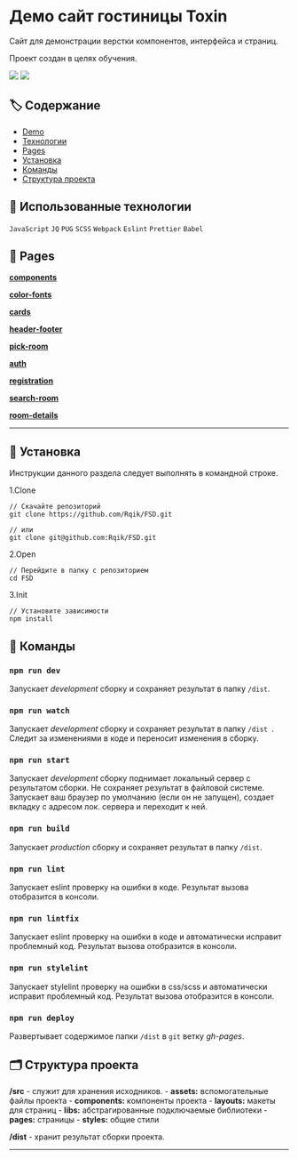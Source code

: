 # Демо сайт гостиницы Toxin

Сайт для демонстрации верстки компонентов, интерфейса и страниц.

Проект создан в целях обучения.

<a href="https://www.npmjs.com/"><img src="https://img.shields.io/badge/npm-v7.13.0-blue"></a>
<a href="https://nodejs.org/en/"><img src="https://img.shields.io/badge/node->=15.10.0-ff0062"></a>

## 🏷️ Содержание

- [Demo](https://rqik.github.io/FSD)
- [Технологии](#technology)
- [Pages](#pages)
- [Установка](#installation)
- [Команды](#commands)
- [Структура проекта](#structure)

## <a name="technology"></a> 🤖 Использованные технологии

`JavaScript`
`JQ`
`PUG`
`SCSS`
`Webpack`
`Eslint`
`Prettier`
`Babel`

## <a name="pages"></a> 📝 Pages

[**components**](https://rqik.github.io/FSD/components-page.html) </br>

[**color-fonts**](https://rqik.github.io/FSD/color-fonts.html)

[**cards**](https://rqik.github.io/FSD/cards.html)

[**header-footer**](https://rqik.github.io/FSD/header-footer.html)

[**pick-room**](https://rqik.github.io/FSD/pick-room.html)

[**auth**](https://rqik.github.io/FSD/auth.html)

[**registration**](https://rqik.github.io/FSD/registration.html)

[**search-room**](https://rqik.github.io/FSD/search-room.html)

[**room-details**](https://rqik.github.io/FSD/room-details.html)

---

## <a name="installation"></a> 💾 Установка

Инcтрукции данного раздела следует выполнять в командной строке.

1.Clone

```console
// Скачайте репозиторий
git clone https://github.com/Rqik/FSD.git

// или
git clone git@github.com:Rqik/FSD.git
```

2.Open

```console
// Перейдите в папку с репозиторием
cd FSD
```

3.Init

```console
// Установите зависимости
npm install
```

## <a name="commands"></a> 📗 Команды

### `npm run dev`

Запускает _development_ сборку и сохраняет результат в папку `/dist`.

### `npm run watch`

Запускает _development_ сборку и сохраняет результат в папку `/dist `. Следит за изменениями в коде и переносит изменения в сборку.

### `npm run start`

Запускает _development_ сборку поднимает локальный сервер с результатом cборки. Не сохраняет результат в файловой системе. Запускает ваш браузер по умолчанию (если он не запущен), создает вкладку с адресом лок. сервера и переходит к ней.

### `npm run build`

Запускает _production_ сборку и сохраняет результат в папку `/dist`.

### `npm run lint`

Запускает eslint проверку на ошибки в коде. Результат вызова отобразится в консоли.

### `npm run lintfix`

Запускает eslint проверку на ошибки в коде и автоматически исправит проблемный код. Результат вызова отобразится в консоли.

### `npm run stylelint`

Запускает stylelint проверку на ошибки в css/scss и автоматически исправит проблемный код. Результат вызова отобразится в консоли.

### `npm run deploy`

Развертывает содержимое папки `/dist` в `git` ветку _gh-pages_.

## <a name="structure"></a> 🗂️ Структура проекта

**/src** - служит для хранения исходников. - **assets:** вспомогательные файлы проекта - **components:** компоненты проекта - **layouts:** макеты для страниц - **libs:** абстрагированные подключаемые библиотеки - **pages:** страницы - **styles:** общие стили

**/dist** - хранит результат сборки проекта.

---
